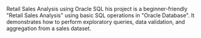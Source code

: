 Retail Sales Analysis using Oracle SQL
his project is a beginner-friendly "Retail Sales Analysis" using basic SQL operations in "Oracle Database". It demonstrates how to perform exploratory queries, data validation, and aggregation from a sales dataset.


